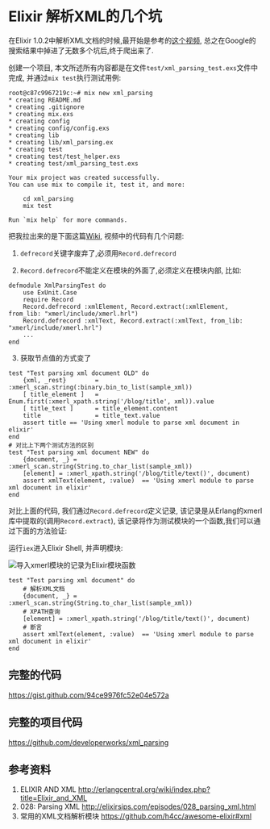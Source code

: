 Elixir 解析XML的几个坑
==========

在Elixir 1.0.2中解析XML文档的时候,最开始是参考的[这个视频](http://elixirsips.com/episodes/028_parsing_xml.html), 总之在Google的搜索结果中掉进了无数多个坑后,终于爬出来了.

创建一个项目, 本文所述所有内容都是在文件`test/xml_parsing_test.exs`文件中完成, 并通过`mix test`执行测试用例:

    root@c87c9967219c:~# mix new xml_parsing
    * creating README.md
    * creating .gitignore
    * creating mix.exs
    * creating config
    * creating config/config.exs
    * creating lib
    * creating lib/xml_parsing.ex
    * creating test
    * creating test/test_helper.exs
    * creating test/xml_parsing_test.exs

    Your mix project was created successfully.
    You can use mix to compile it, test it, and more:

        cd xml_parsing
        mix test

    Run `mix help` for more commands.


把我拉出来的是下面这篇[Wiki](http://erlangcentral.org/wiki/index.php?title=Elixir_and_XML), 视频中的代码有几个问题:

1. `defrecord`关键字废弃了,必须用`Record.defrecord`

2. `Record.defrecord`不能定义在模块的外面了,必须定义在模块内部, 比如:

```
defmodule XmlParsingTest do
    use ExUnit.Case
    require Record
    Record.defrecord :xmlElement, Record.extract(:xmlElement, from_lib: "xmerl/include/xmerl.hrl")
    Record.defrecord :xmlText, Record.extract(:xmlText, from_lib: "xmerl/include/xmerl.hrl")
    ...
end
```

3. 获取节点值的方式变了

```
test "Test parsing xml document OLD" do
    {xml, _rest}        = :xmerl_scan.string(:binary.bin_to_list(sample_xml))
    [ title_element ]   = Enum.first(:xmerl_xpath.string('/blog/title', xml)).value
    [ title_text ]      = title_element.content
    title               = title_text.value
    assert title == 'Using xmerl module to parse xml document in elixir'
end
# 对比上下两个测试方法的区别
test "Test parsing xml document NEW" do
    {document, _} = :xmerl_scan.string(String.to_char_list(sample_xml))
    [element] = :xmerl_xpath.string('/blog/title/text()', document)
    assert xmlText(element, :value)  == 'Using xmerl module to parse xml document in elixir'
end
```

对比上面的代码, 我们通过`Record.defrecord`定义记录, 该记录是从Erlang的xmerl库中提取的(调用`Record.extract`), 该记录将作为测试模块的一个函数,我们可以通过下面的方法验证:

运行`iex`进入Elixir Shell, 并声明模块:

![导入xmerl模块的记录为Elixir模块函数](/assets/elixir/671C1BC4-418A-4B67-9A35-5B0DDCA3E293.png)

```
test "Test parsing xml document" do
    # 解析XML文档
    {document, _} = :xmerl_scan.string(String.to_char_list(sample_xml))
    # XPATH查询
    [element] = :xmerl_xpath.string('/blog/title/text()', document)
    # 断言
    assert xmlText(element, :value)  == 'Using xmerl module to parse xml document in elixir'
end
```

## 完整的代码

https://gist.github.com/94ce9976fc52e04e572a

## 完整的项目代码

https://github.com/developerworks/xml_parsing

## 参考资料

1. ELIXIR AND XML
http://erlangcentral.org/wiki/index.php?title=Elixir_and_XML
2. 028: Parsing XML
http://elixirsips.com/episodes/028_parsing_xml.html
3. 常用的XML文档解析模块
https://github.com/h4cc/awesome-elixir#xml

